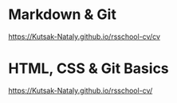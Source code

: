 # Markdown & Git
https://Kutsak-Nataly.github.io/rsschool-cv/cv

# HTML, CSS & Git Basics
https://Kutsak-Nataly.github.io/rsschool-cv/
